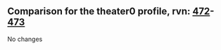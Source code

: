 ## Comparison for the theater0 profile, rvn: [472](https://github.com/PRO100KatYT/FortniteProfileRevisions/tree/main/profiles/theater0/472%20theater0.json)-[473](https://github.com/PRO100KatYT/FortniteProfileRevisions/tree/main/profiles/theater0/473%20theater0.json)

No changes

